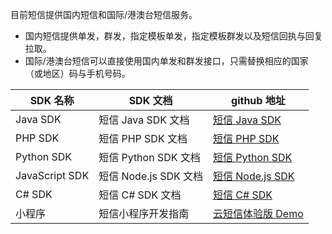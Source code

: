 
目前短信提供国内短信和国际/港澳台短信服务。
- 国内短信提供单发，群发，指定模板单发，指定模板群发以及短信回执与回复拉取。
- 国际/港澳台短信可以直接使用国内单发和群发接口，只需替换相应的国家（或地区）码与手机号码。


|SDK 名称| SDK 文档 | github 地址|
|------------|-------------|------------------|
|Java SDK |短信 Java SDK 文档  | [短信 Java SDK](https://github.com/qcloudsms/qcloudsms_java)|
|PHP SDK | 短信 PHP SDK 文档  | [短信 PHP SDK](https://github.com/qcloudsms/qcloudsms_php)|
|Python SDK | 短信 Python SDK 文档 | [短信 Python SDK](https://github.com/qcloudsms/qcloudsms_py)|
|JavaScript SDK | 短信 Node.js SDK 文档  | [短信 Node.js SDK](https://github.com/qcloudsms/qcloudsms_js)|
|C# SDK | 短信 C# SDK 文档  | [短信 C# SDK](https://github.com/qcloudsms/qcloudsms_csharp)|
|小程序 | 短信小程序开发指南  |[云短信体验版 Demo](https://github.com/qcloudsms/qcloudsms_weapp)|
